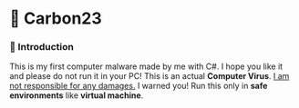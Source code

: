 # 👾 Carbon23

### 📕 Introduction

This is my first computer malware made by me with C#. I hope you like it and please do not run it in your PC! This is an actual **Computer Virus**. <u>I am not responsible for any damages.</u> I warned you! Run this only in **safe environments** like **virtual machine**.